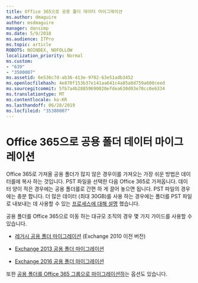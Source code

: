 ```yaml
---
title: Office 365으로 공용 폴더 데이터 마이그레이션
ms.author: dmaguire
author: msdmaguire
manager: dansimp
ms.date: 5/9/2018
ms.audience: ITPro
ms.topic: article
ROBOTS: NOINDEX, NOFOLLOW
localization_priority: Normal
ms.custom:
- "639"
- "3500007"
ms.assetid: 6e536c7d-ab36-413e-9702-63e51adb3452
ms.openlocfilehash: 4e870f153b37e141aa641c4a85a8d759a600ceed
ms.sourcegitcommit: 5fb7a4b28859690020efdea630d03e70cc0e6334
ms.translationtype: MT
ms.contentlocale: ko-KR
ms.lasthandoff: 06/28/2019
ms.locfileid: "35380007"
---
```

# <a name="migrate-public-folder-data-to-office-365"></a>Office 365으로 공용 폴더 데이터 마이그레이션

Office 365로 가져올 공용 폴더가 많지 않은 경우이를 가져오는 가장 쉬운 방법은 데이터를에 복사 하는 것입니다. PST 파일을 선택한 다음 Office 365로 가져옵니다. 데이터 양이 적은 경우에는 공용 폴더를로 간편 하 게 끌어 놓으면 됩니다. PST 파일의 경우에는 충분 합니다. 더 많은 데이터 (최대 30GB)를 사용 하는 경우에는 폴더를 PST 파일로 내보내는 데 사용할 수 있는 [프로세스에 대해 설명](https://technet.microsoft.com/library/dn874017%28v=exchg.150%29.aspx) 했습니다.
  
공용 폴더를 Office 365으로 이동 하는 대규모 조직의 경우 몇 가지 가이드를 사용할 수 있습니다.
  
- [레거시 공용 폴더 마이그레이션](https://technet.microsoft.com/library/dn874017%28v=exchg.150%29.aspx) (Exchange 2010 이전 버전)

- [Exchange 2013 공용 폴더 마이그레이션](https://technet.microsoft.com/library/mt798260%28v=exchg.150%29.aspx)

- [Exchange 2016 공용 폴더 마이그레이션](https://technet.microsoft.com/library/mt798260%28v=exchg.160%29.aspx)

또한 [공용 폴더를 Office 365 그룹으로 마이그레이션하](https://technet.microsoft.com/library/mt843872%28v=exchg.150%29.aspx)는 옵션도 있습니다.
  